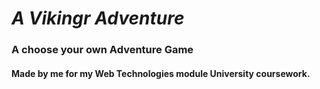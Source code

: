 # _A Vikingr Adventure_ 
### A choose your own Adventure Game
#### Made by me for my Web Technologies module University coursework.
